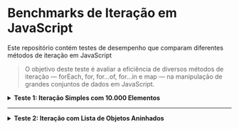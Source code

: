 # Benchmarks de Iteração em JavaScript

Este repositório contém testes de desempenho que comparam diferentes métodos de iteração em JavaScript

> O objetivo deste teste é avaliar a eficiência de diversos métodos de iteração — forEach, for, for...of, for...in e map — na manipulação de grandes conjuntos de dados em JavaScript. 

<details>
  <summary><strong>Teste 1: Iteração Simples com 10.000 Elementos</strong></summary>

---
> Objetivo: processar uma lista de 10.000 números e criar objetos correspondentes.​

> Como executar:
```shell
node main.js
```

> Métodos Avaliados

| Método    | Descrição                                                                 |
|-----------|---------------------------------------------------------------------------|
| `forEach` | Itera sobre cada elemento da lista utilizando o método `forEach`.         |
| `for`     | Utiliza um loop `for` tradicional para percorrer a lista.                 |
| `for...of`| Itera sobre os elementos da lista utilizando a estrutura `for...of`.      |
| `for...in`| Percorre os índices da lista utilizando `for...in`.                       |
| `map`     | Utiliza o método `map` para transformar cada elemento da lista em um novo objeto. |

Resultados Obtidos

Os testes foram executados três vezes, e os tempos médios registrados para cada método foram:​

| Método      | Tempo de Execução                  |
|-------------|------------------------------------|
| `forEach`   | Entre 5,793ms e 6,971ms            |
| `for`       | Entre 3,353ms e 3,988ms            |
| `for...of`  | Entre 2,791ms e 3,690ms            |
| `for...in`  | Entre 1,994ms e 3,130ms            |
| `map`       | Entre 3,488ms e 6,376ms            |

Observa-se que o loop for...in apresentou o melhor desempenho na maioria dos testes, seguido pelo for...of. É importante notar que os tempos podem variar dependendo do ambiente de execução e que diferenças sutis podem não ser significativas em aplicações reais.
</details>

---

<details>
  <summary><strong>Teste 2: Iteração com Lista de Objetos Aninhados</strong></summary>

---
> Objetivo: Medir o desempenho de diferentes métodos de iteração em um cenário com dados aninhados. Cada elemento da lista principal (concessionárias) contém uma lista interna de 400 carros. Neste teste, há apenas **1** elemento na lista principal, o que nos permite isolar o custo da iteração interna sobre os carros.  
>
> ❗ O foco aqui é **apenas desempenho** — não legibilidade ou boas práticas de código.

> Como executar:
```shell
node index.js
```

> Métodos Avaliados

| Método     | Descrição                                                                 |
|------------|---------------------------------------------------------------------------|
| `forEach`  | Itera sobre as concessionárias e, internamente, sobre os carros com `forEach`. |
| `for`      | Usa dois loops `for` tradicionais (externo e interno).                    |
| `for...of` | Itera sobre a lista de concessionárias e seus carros com `for...of`.      |
| `for...in` | Itera sobre os índices com `for...in` na lista de concessionárias e na de carros. |
| `map`      | Utiliza `map` para transformar a lista e sua sublista de carros.          |


> Resultados Obtidos

Cada método foi executado quatro vezes. Os tempos registrados foram:

| Método     | Tempo de Execução (ms)         |
|------------|--------------------------------|
| `forEach`  | Entre 0,301ms e 0,514ms       |
| `for`      | Entre 0,438ms e 0,833ms       |
| `for...of` | Entre 0,109ms e 0,146ms       |
| `for...in` | Entre 0,393ms e 0,482ms       |
| `map`      | Entre 0,192ms e 0,326ms       |


> 📝 Observações:

O for...of apresentou o melhor desempenho nesse teste específico.

O baixo número de elementos na lista externa ajuda a focar apenas no custo da iteração interna.

Diferenças pequenas como essas são comuns em microbenchmarks e podem variar conforme o ambiente.
